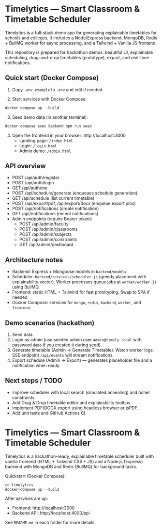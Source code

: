 # Timelytics — Smart Classroom & Timetable Scheduler

Timelytics is a full-stack demo app for generating explainable timetables for schools and colleges. It includes a Node/Express backend, MongoDB, Redis + BullMQ worker for async processing, and a Tailwind + Vanilla JS frontend.

This repository is prepared for hackathon demos: beautiful UI, explainable scheduling, drag-and-drop timetables (prototype), export, and real-time notifications.

## Quick start (Docker Compose)

1. Copy `.env.example` to `.env` and edit if needed.

2. Start services with Docker Compose:

```powershell
docker compose up --build
```

3. Seed demo data (in another terminal):

```powershell
docker compose exec backend npm run seed
```

4. Open the frontend in your browser: http://localhost:3000
   - Landing page: `/index.html`
   - Login: `/login.html`
   - Admin demo: `/admin.html`

## API overview

- POST /api/auth/register
- POST /api/auth/login
- GET /api/auth/me
- POST /api/schedule/generate (enqueues schedule generation)
- GET /api/schedule (list current timetable)
- POST /api/export/pdf, /api/export/docx (enqueue export jobs)
- POST /api/notifications (create notification)
- GET /api/notifications (recent notifications)
- Admin endpoints (require Bearer token):
  - POST /api/admin/faculty
  - POST /api/admin/classrooms
  - POST /api/admin/subjects
  - POST /api/admin/constraints
  - GET  /api/admin/dashboard

## Architecture notes

- Backend: Express + Mongoose models in `backend/models`
- Scheduler: `backend/services/scheduler.js` (greedy placement with explainability vector). Worker processes queue jobs at `worker/worker.js` using BullMQ.
- Frontend: static HTML + Tailwind for fast prototyping. Swap to SPA if needed.
- Docker Compose: services for `mongo`, `redis`, `backend`, `worker`, and `frontend`.

## Demo scenarios (hackathon)

1. Seed data.
2. Login as admin (use seeded admin user `admin@timely.local` with password `demo` if you created it during seed).
3. Generate timetable (Admin → Generate Timetable). Watch worker logs; SSE endpoint `/api/events` will stream notifications.
4. Export schedule (Admin → Export) — generates placeholder file and a notification when ready.

## Next steps / TODO

- Improve scheduler with local search (simulated annealing) and richer constraints.
- Add Drag & Drop timetable editor and explainability tooltips.
- Implement PDF/DOCX export using headless browser or jsPDF.
- Add unit tests and GitHub Actions CI.
# Timelytics — Smart Classroom & Timetable Scheduler

Timelytics is a hackathon-ready, explainable timetable scheduler built with vanilla frontend (HTML + Tailwind CSS + JS) and a Node.js (Express) backend with MongoDB and Redis (BullMQ) for background tasks.

Quickstart (Docker Compose):

```powershell
cd timelytics
docker-compose up --build
```

After services are up:
- Frontend: http://localhost:3000
- Backend API: http://localhost:4000/api

See `README.md` in each folder for more details.
